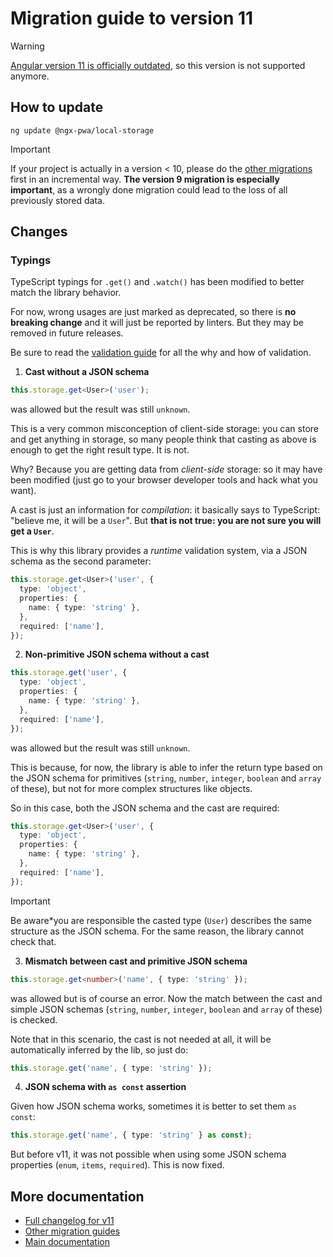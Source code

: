 # Migration guide to version 11

> [!WARNING]
> [Angular version 11 is officially outdated](https://angular.dev/reference/versions), so this version is not supported anymore.

## How to update

```
ng update @ngx-pwa/local-storage
```

> [!IMPORTANT]
> If your project is actually in a version < 10, please do the [other migrations](../MIGRATION.md) first in an incremental way. **The version 9 migration is especially important**, as a wrongly done migration could lead to the loss of all previously stored data.

## Changes

### Typings

TypeScript typings for `.get()` and `.watch()` has been modified to better match the library behavior.

For now, wrong usages are just marked as deprecated, so there is **no breaking change** and it will just be reported by linters. But they may be removed in future releases.

Be sure to read the [validation guide](./docs/VALIDATION.md) for all the why and how of validation.

1. **Cast without a JSON schema**

```ts
this.storage.get<User>('user');
```
was allowed but the result was still `unknown`.

This is a very common misconception of client-side storage: you can store and get anything in storage, so many people think that casting as above is enough to get the right result type. It is not.

Why? Because you are getting data from *client-side* storage: so it may have been modified (just go to your browser developer tools and hack what you want).

A cast is just an information for *compilation*: it basically says to TypeScript: "believe me, it will be a `User`". But **that is not true: you are not sure you will get a `User`**.

This is why this library provides a *runtime* validation system, via a JSON schema as the second parameter:

```ts
this.storage.get<User>('user', {
  type: 'object',
  properties: {
    name: { type: 'string' },
  },
  required: ['name'],
});
```

2. **Non-primitive JSON schema without a cast**

```ts
this.storage.get('user', {
  type: 'object',
  properties: {
    name: { type: 'string' },
  },
  required: ['name'],
});
```
was allowed but the result was still `unknown`.

This is because, for now, the library is able to infer the return type based on the JSON schema for primitives (`string`, `number`, `integer`, `boolean` and `array` of these), but not for more complex structures like objects.

So in this case, both the JSON schema and the cast are required:

```ts
this.storage.get<User>('user', {
  type: 'object',
  properties: {
    name: { type: 'string' },
  },
  required: ['name'],
});
```

> [!IMPORTANT]
> Be aware*you are responsible the casted type (`User`) describes the same structure as the JSON schema. For the same reason, the library cannot check that.

3. **Mismatch between cast and primitive JSON schema**

```ts
this.storage.get<number>('name', { type: 'string' });
```
was allowed but is of course an error. Now the match between the cast and simple JSON schemas (`string`, `number`, `integer`, `boolean` and `array` of these) is checked.

Note that in this scenario, the cast is not needed at all, it will be automatically inferred by the lib, so just do:

```ts
this.storage.get('name', { type: 'string' });
```

4. **JSON schema with `as const` assertion**

Given how JSON schema works, sometimes it is better to set them `as const`:

```ts
this.storage.get('name', { type: 'string' } as const);
```

But before v11, it was not possible when using some JSON schema properties (`enum`, `items`, `required`). This is now fixed.

## More documentation

- [Full changelog for v11](../CHANGELOG.md)
- [Other migration guides](../MIGRATION.md)
- [Main documentation](../README.md)
